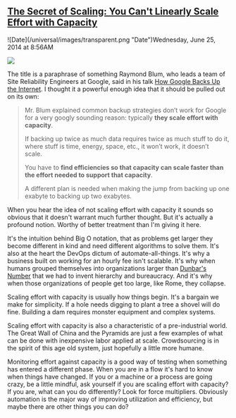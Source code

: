 ## [The Secret of Scaling: You Can't Linearly Scale Effort with Capacity](/blog/2014/6/4/the-secret-of-scaling-you-cant-linearly-scale-effort-with-ca.html)

<div class="journal-entry-tag journal-entry-tag-post-title"><span class="posted-on">![Date](/universal/images/transparent.png "Date")Wednesday, June 25, 2014 at 8:56AM</span></div>

<div class="body">

![](https://farm6.staticflickr.com/5572/14193665886_94f850f885_m.jpg)

The title is a paraphrase of something Raymond Blum, who leads a team of Site Reliability Engineers at Google, said in his talk [How Google Backs Up the Internet](http://highscalability.com/blog/2014/2/3/how-google-backs-up-the-internet-along-with-exabytes-of-othe.html). I thought it a powerful enough idea that it should be pulled out on its own:

> Mr. Blum explained common backup strategies don’t work for Google for a very googly sounding reason: typically **they scale effort with capacity**.
> 
> If backing up twice as much data requires twice as much stuff to do it, where stuff is time, energy, space, etc., it won’t work, it doesn’t scale. 
> 
> You have to **find efficiencies so that capacity can scale faster than the effort needed to support that capacity**.
> 
> A different plan is needed when making the jump from backing up one exabyte to backing up two exabytes.

When you hear the idea of not scaling effort with capacity it sounds so obvious that it doesn't warrant much further thought. But it's actually a profound notion. Worthy of better treatment than I'm giving it here.

It's the intuition behind Big O notation, that as problems get larger they become different in kind and need different algorithms to solve them. It's also at the heart the DevOps dictum of automate-all-things. It's why a business built on working for an hourly fee isn't scalable. It's why when humans grouped themselves into organizations larger than [Dunbar's Number](http://en.wikipedia.org/wiki/Dunbar%27s_number) that we had to invent hierarchy and bureaucracy. And it's why when those organizations of people get too large, like Rome, they collapse.

Scaling effort with capacity is usually how things begin. It's a bargain we make for simplicity. If a hole needs digging to plant a tree a shovel will do fine. Building a dam requires monster equipment and complex systems.

Scaling effort with capacity is also a characteristic of a pre-industrial world. The Great Wall of China and the Pyramids are just a few examples of what can be done with inexpensive labor applied at scale. Crowdsourcing is in the spirit of this age old system, just hopefully a little more humane.

Monitoring effort against capacity is a good way of testing when something has entered a different phase. When you are in a flow it's hard to know when things have changed. If you or a machine or a process are going crazy, be a little mindful, ask yourself if you are scaling effort with capacity? If you are, what can you do differently? Look for force multipliers. Obviously automation is the major way of improving utilization and efficiency, but maybe there are other things you can do?

</div>
